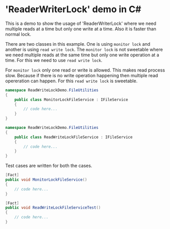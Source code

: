 # 'ReaderWriterLock' demo in C#

This is a demo to show the usage of 'ReaderWriterLock' where we need multiple 
reads at a time but only one write at a time. Also it is faster than normal lock.

There are two classes in this example. One is using `monitor lock` and another is
using `read write lock`. The `monitor lock` is not sweetable where we need multiple
reads at the same time but only one write operation at a time. For this we need to
use `read write lock`.

For `monitor lock` only one read or write is allowed. This makes read process slow.
Because if there is no write operation happening then multiple read opereration
can happen. For this `read write lock` is sweetable.

```c#
namespace ReadWriteLockDemo.FileUtilities
{
    public class MonitorLockFileService : IFileService
    {
        // code here...
    }
}
```

```c#
namespace ReadWriteLockDemo.FileUtilities
{
    public class ReadWriteLockFileService : IFileService
    {
        // code here...
    }
}
```

Test cases are written for both the cases.

```c#
[Fact]
public void MonitorLockFileService()
{
    // code here...
}

[Fact]
public void ReadWriteLockFileServiceTest()
{
    // code here...
}
```
